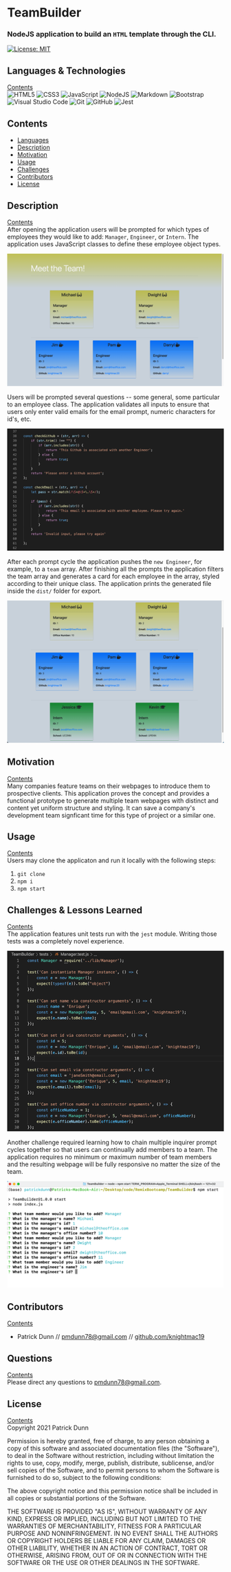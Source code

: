 # TeamBuilder
    
### NodeJS application to build an `HTML` template through the CLI.

[![License: MIT](https://img.shields.io/badge/License-MIT-yellow.svg)](https://opensource.org/licenses/MIT)  

## <a name="languages"></a> Languages & Technologies
[Contents](#contents)  
<img alt="HTML5" src="https://img.shields.io/badge/html5-%23E34F26.svg?&style=for-the-badge&logo=html5&logoColor=white"/>
                 <img alt="CSS3" src="https://img.shields.io/badge/css3-%231572B6.svg?&style=for-the-badge&logo=css3&logoColor=white"/>
                 <img alt="JavaScript" src="https://img.shields.io/badge/javascript-%23323330.svg?&style=for-the-badge&logo=javascript&logoColor=%23F7DF1E"/>
                 <img alt="NodeJS" src="https://img.shields.io/badge/node.js-%2343853D.svg?&style=for-the-badge&logo=node.js&logoColor=white"/>
                 <img alt="Markdown" src="https://img.shields.io/badge/markdown-%23000000.svg?&style=for-the-badge&logo=markdown&logoColor=white"/>
                 <img alt="Bootstrap" src="https://img.shields.io/badge/bootstrap-%23563D7C.svg?&style=for-the-badge&logo=bootstrap&logoColor=white"/>
                 <img alt="Visual Studio Code" src="https://img.shields.io/badge/VisualStudioCode-0078d7.svg?&style=for-the-badge&logo=visual-studio-code&logoColor=white"/>
                 <img alt="Git" src="https://img.shields.io/badge/git-%23F05033.svg?&style=for-the-badge&logo=git&logoColor=white"/>
                 <img alt="GitHub" src="https://img.shields.io/badge/github-%23121011.svg?&style=for-the-badge&logo=github&logoColor=white"/>
                 <img alt="Jest" src="https://img.shields.io/badge/-jest-%23C21325?&style=for-the-badge&logo=jest&logoColor=white"/>
                

## <a name="contents"></a>  Contents
- [Languages](#languages)
- [Description](#description)
- [Motivation](#motivation)
- [Usage](#usage)
- [Challenges](#challenges)
- [Contributors](#contributors)  
- [License](#license)


## <a name="description"></a> Description
[Contents](#contents)  
After opening the application users will be prompted for which types of employees they would like to add: `Manager`, `Engineer`, or `Intern`. The application uses JavaScript classes to define these employee object types.  

![jumbotron view](https://github.com/knightmac19/TeamBuilder/blob/main/assets/jumbotron_view.png)  

Users will be prompted several questions -- some general, some particular to an employee class. The application validates all inputs to ensure that users only enter valid emails for the email prompt, numeric characters for id's, etc.  

![validation functions](https://github.com/knightmac19/TeamBuilder/blob/main/assets/validation.png)  

After each prompt cycle the application pushes the `new Engineer`, for example, to a `team` array. After finishing all the prompts the application filters the team array and generates a card for each employee in the array, styled according to their unique class. The application prints the generated file inside the `dist/` folder for export.

![full team](https://github.com/knightmac19/TeamBuilder/blob/main/assets/full_team.png)  

## <a name="motivation"></a> Motivation
[Contents](#contents)  
Many companies feature teams on their webpages to introduce them to prospective clients. This application proves the concept and provides a functional prototype to generate multiple team webpages with distinct and content yet uniform structure and styling. It can save a company's development team signficant time for this type of project or a similar one.

## <a name="usage"></a> Usage
[Contents](#contents)  
Users may clone the applicaton and run it locally with the following steps:

1. `git clone` 
2. `npm i` 
3. `npm start`

## <a name="challenges"></a> Challenges & Lessons Learned
[Contents](#contents)  
The application features unit tests run with the `jest` module. Writing those tests was a completely novel experience.

![unit tests](https://github.com/knightmac19/TeamBuilder/blob/main/assets/tests_code.png)  

Another challenge required learning how to chain multiple inquirer prompt cycles together so that users can continually add members to a team. The application requires no minimum or maximum number of team members and the resulting webpage will be fully responsive no matter the size of the team.

![user prompts](https://github.com/knightmac19/TeamBuilder/blob/main/assets/prompts.png)  

## <a name="contributors"></a> Contributors
[Contents](#contents)  
- Patrick Dunn // [pmdunn78@gmail.com](mailto:pmdunn78@gmail.com) // [github.com/knightmac19](https://github.com/knightmac19)  

## <a name="questions"></a> Questions
[Contents](#contents)  
Please direct any questions to [pmdunn78@gmail.com](mailto:pmdunn78@gmail.com).

## <a name="license"></a> License
[Contents](#contents)  
Copyright 2021 Patrick Dunn

Permission is hereby granted, free of charge, to any person obtaining a copy of this software and associated documentation files (the "Software"), to deal in the Software without restriction, including without limitation the rights to use, copy, modify, merge, publish, distribute, sublicense, and/or sell copies of the Software, and to permit persons to whom the Software is furnished to do so, subject to the following conditions:

The above copyright notice and this permission notice shall be included in all copies or substantial portions of the Software.

THE SOFTWARE IS PROVIDED "AS IS", WITHOUT WARRANTY OF ANY KIND, EXPRESS OR IMPLIED, INCLUDING BUT NOT LIMITED TO THE WARRANTIES OF MERCHANTABILITY, FITNESS FOR A PARTICULAR PURPOSE AND NONINFRINGEMENT. IN NO EVENT SHALL THE AUTHORS OR COPYRIGHT HOLDERS BE LIABLE FOR ANY CLAIM, DAMAGES OR OTHER LIABILITY, WHETHER IN AN ACTION OF CONTRACT, TORT OR OTHERWISE, ARISING FROM, OUT OF OR IN CONNECTION WITH THE SOFTWARE OR THE USE OR OTHER DEALINGS IN THE SOFTWARE.
